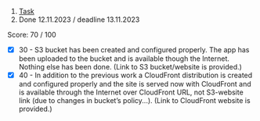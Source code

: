 1. [Task](https://github.com/rolling-scopes-school/aws/blob/main/aws-developer/02_serving_spa/task.md)
2. Done 12.11.2023 / deadline 13.11.2023

Score: 70 / 100

- [x] 30 - S3 bucket has been created and configured properly. The app has been uploaded to the bucket and is available though the Internet. Nothing else has been done. (Link to S3 bucket/website is provided.)
- [x] 40 - In addition to the previous work a CloudFront distribution is created and configured properly and the site is served now with CloudFront and is available through the Internet over CloudFront URL, not S3-website link (due to changes in bucket’s policy...). (Link to CloudFront website is provided.)
